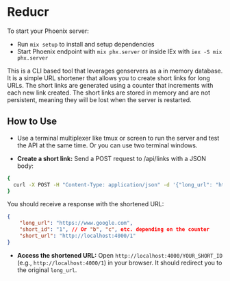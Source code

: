 # Reducr

To start your Phoenix server:

  * Run `mix setup` to install and setup dependencies
  * Start Phoenix endpoint with `mix phx.server` or inside IEx with `iex -S mix phx.server`

This is a CLI based tool that leverages genservers as a in memory database. It is a simple URL shortener that allows you to create short links for long URLs. The short links are generated using a counter that increments with each new link created. The short links are stored in memory and are not persistent, meaning they will be lost when the server is restarted.

## How to Use

  * Use a terminal multiplexer like tmux or screen to run the server and test the API at the same time. Or you can use two terminal windows.

  * **Create a short link:**
  Send a POST request to /api/links with a JSON body:
  ```sh
  {
    curl -X POST -H "Content-Type: application/json" -d '{"long_url": "https://www.google.com"}' http://localhost:4000/api/links  
  }
  ```
  
  You should receive a response with the shortened URL:
  ```json
  {
      "long_url": "https://www.google.com",
      "short_id": "1", // Or "b", "c", etc. depending on the counter
      "short_url": "http://localhost:4000/1"
  }
  ```

  * **Access the shortened URL:**
  Open ```http://localhost:4000/YOUR_SHORT_ID``` (e.g., ```http://localhost:4000/1```) in your browser. It should redirect you to the original ```long_url```.
